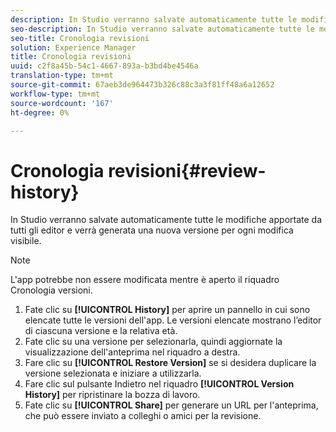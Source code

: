 ```yaml
---
description: In Studio verranno salvate automaticamente tutte le modifiche apportate da tutti gli editor e verrà generata una nuova versione per ogni modifica visibile.
seo-description: In Studio verranno salvate automaticamente tutte le modifiche apportate da tutti gli editor e verrà generata una nuova versione per ogni modifica visibile.
seo-title: Cronologia revisioni
solution: Experience Manager
title: Cronologia revisioni
uuid: c2f8a45b-54c1-4667-893a-b3bd4be4546a
translation-type: tm+mt
source-git-commit: 67aeb3de964473b326c88c3a3f81ff48a6a12652
workflow-type: tm+mt
source-wordcount: '167'
ht-degree: 0%

---
```



# Cronologia revisioni{#review-history}

In Studio verranno salvate automaticamente tutte le modifiche apportate da tutti gli editor e verrà generata una nuova versione per ogni modifica visibile.

>[!NOTE]
>
>L&#39;app potrebbe non essere modificata mentre è aperto il riquadro Cronologia versioni.

1. Fate clic su **[!UICONTROL History]** per aprire un pannello in cui sono elencate tutte le versioni dell&#39;app. Le versioni elencate mostrano l’editor di ciascuna versione e la relativa età.
1. Fate clic su una versione per selezionarla, quindi aggiornate la visualizzazione dell&#39;anteprima nel riquadro a destra.
1. Fare clic su **[!UICONTROL Restore Version]** se si desidera duplicare la versione selezionata e iniziare a utilizzarla.
1. Fare clic sul pulsante Indietro nel riquadro **[!UICONTROL Version History]** per ripristinare la bozza di lavoro.
1. Fate clic su **[!UICONTROL Share]** per generare un URL per l&#39;anteprima, che può essere inviato a colleghi o amici per la revisione.
